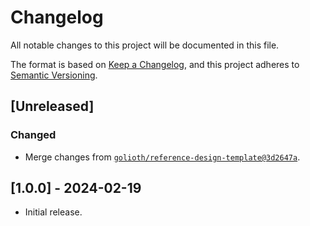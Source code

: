 <!-- Copyright (c) 2024 Golioth, Inc. -->
<!-- SPDX-License-Identifier: Apache-2.0 -->

# Changelog

All notable changes to this project will be documented in this file.

The format is based on [Keep a Changelog](https://keepachangelog.com/en/1.1.0/),
and this project adheres to [Semantic Versioning](https://semver.org/spec/v2.0.0.html).

## [Unreleased]

### Changed

- Merge changes from [`golioth/reference-design-template@3d2647a`](https://github.com/golioth/reference-design-template/tree/3d2647a4fceb004083c88e9749f3bc0edf2a1254).

## [1.0.0] - 2024-02-19

- Initial release.
